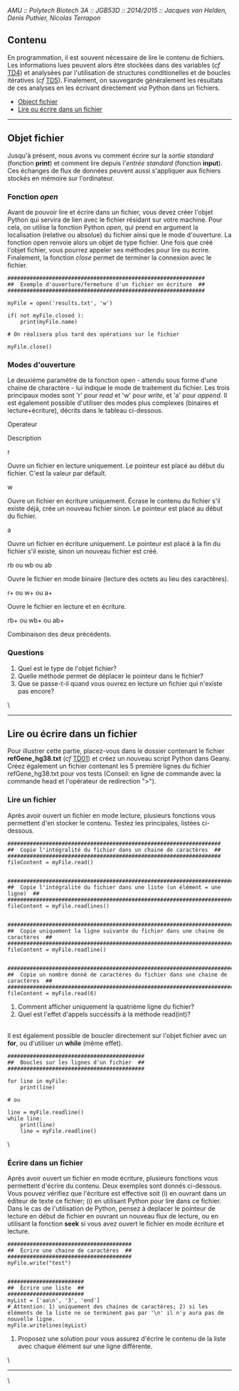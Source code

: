 *AMU :: Polytech Biotech 3A :: JGB53D :: 2014/2015 :: Jacques van
Helden, Denis Puthier, Nicolas Terrapon*

Contenu
-------

En programmation, il est souvent nécessaire de lire le contenu de
fichiers. Les informations lues peuvent alors être stockées dans des
variables (*cf* [TD4](../04_python/index.html)) et analysées par
l'utilisation de structures conditionelles et de boucles itératives
(*cf* [TD5](../05_python/index.html)). Finalement, on sauvegarde
généralement les résultats de ces analyses en les écrivant directement
*via* Python dans un fichiers.

-   [Object fichier](#objet)
-   [Lire ou écrire dans un fichier](#lire)

------------------------------------------------------------------------

Objet fichier
-------------

Jusqu'à présent, nous avons vu comment écrire sur la *sortie standard*
(fonction **print**) et comment lire depuis l'*entrée standard*
(fonction **input**). Ces échanges de flux de données peuvent aussi
s'appliquer aux fichiers stockés en mémoire sur l'ordinateur.

### Fonction *open*

Avant de pouvoir lire et écrire dans un fichier, vous devez créer
l'objet Python qui servira de lien avec le fichier résidant sur votre
machine. Pour cela, on utilise la fonction Python *open*, qui prend en
argument la localisation (relative ou absolue) du fichier ainsi que le
mode d'ouverture. La fonction open renvoie alors un objet de type
fichier. Une fois que créé l'objet fichier, vous pourrez appeler ses
méthodes pour lire ou écrire. Finalement, la fonction *close* permet de
terminer la connexion avec le fichier.

``` {.brush:python;}
##############################################################
##  Exemple d'ouverture/fermeture d'un fichier en écriture  ##
##############################################################

myFile = open('results.txt', 'w')

if( not myFile.closed ):
    print(myFile.name)

# On réalisera plus tard des opérations sur le fichier

myFile.close()
```

### Modes d'ouverture

Le deuxième paramètre de la fonction open - attendu sous forme d'une
chaine de charactère - lui indique le mode de traitement du fichier. Les
trois principaux modes sont 'r' pour *read* et 'w' pour *write*, et 'a'
pour *append*. Il est également possible d'utiliser des modes plus
complexes (binaires et lecture+écriture), décrits dans le tableau
ci-dessous.

Operateur

Description

r

Ouvre un fichier en lecture uniquement. Le pointeur est placé au début
du fichier. C'est la valeur par défault.

w

Ouvre un fichier en écriture uniquement. Écrase le contenu du fichier
s'il existe déjà, crée un nouveau fichier sinon. Le pointeur est placé
au début du fichier.

a

Ouvre un fichier en écriture uniquement. Le pointeur est placé à la fin
du fichier s'il existe, sinon un nouveau fichier est créé.

rb ou wb ou ab

Ouvre le fichier en mode binaire (lecture des octets au lieu des
caractères).

r+ ou w+ ou a+

Ouvre le fichier en lecture et en écriture.

rb+ ou wb+ ou ab+

Combinaison des deux précédents.

### Questions

<div class="exo">

1.  Quel est le type de l'objet fichier?
2.  Quelle méthode permet de déplacer le pointeur dans le fichier?
3.  Que se passe-t-il quand vous ouvrez en lecture un fichier qui
    n'existe pas encore?

</div>

\

------------------------------------------------------------------------

Lire ou écrire dans un fichier
------------------------------

Pour illustrer cette partie, placez-vous dans le dossier contenant le
fichier **refGene\_hg38.txt** (*cf*
[TD01](../01-02_human_genome/human_genome.html)) et créez un nouveau
script Python dans Geany. Créez également un fichier contenant les 5
première lignes du fichier refGene\_hg38.txt pour vos tests (Conseil: en
ligne de commande avec la commande head et l'opérateur de redirection
"&gt;").

### Lire un fichier

Après avoir ouvert un fichier en mode lecture, plusieurs fonctions vous
permettent d'en stocker le contenu. Testez les principales, listées
ci-dessous.

``` {.brush:python;}
###################################################################
##  Copie l'intégralité du fichier dans un chaine de caractères  ##
###################################################################
fileContent = myFile.read()


##############################################################################
##  Copie l'intégralité du fichier dans une liste (un élément = une ligne)  ##
##############################################################################
fileContent = myFile.readlines()


###################################################################################
##  Copie uniquement la ligne suivante du fichier dans une chaine de caractères  ##
###################################################################################
fileContent = myFile.readline()


####################################################################################
##  Copie un nombre donné de caractères du fichier dans une chaine de caractères  ##
####################################################################################
fileContent = myFile.read(6)
```

<div class="exo">

1.  Comment afficher uniquement la quatrième ligne du fichier?
2.  Quel est l'effet d'appels succéssifs à la méthode read(int)?

</div>

\
 Il est également possible de boucler directement sur l'objet fichier
avec un **for**, ou d'utiliser un **while** (même effet).

``` {.brush:python;}
###########################################
##  Boucles sur les lignes d'un fichier  ##
###########################################

for line in myFile:
    print(line)

# ou 

line = myFile.readline()
while line:
    print(line)
    line = myFile.readline()
```

\

### Écrire dans un fichier

Après avoir ouvert un fichier en mode écriture, plusieurs fonctions vous
permettent d'écrire du contenu. Deux exemples sont donnés ci-dessous.
Vous pouvez vérifiez que l'écriture est effective soit (i) en ouvrant
dans un éditeur de texte ce fichier; (i) en utilisant Python pour lire
dans ce fichier. Dans le cas de l'utilisation de Python, pensez à
deplacer le pointeur de lecture en début de fichier en ouvrant un
nouveau flux de lecture, ou en utilisant la fonction **seek** si vous
avez ouvert le fichier en mode écriture et lecture.

``` {.brush:python;}
#######################################
##  Écrire une chaine de caractères  ##
#######################################
myFile.write("test")


########################
##  Écrire une liste  ##
########################
myList = ['aa\n', '3', 'end']
# Attention: 1) uniquement des chaines de caractères; 2) si les éléments de la liste ne se terminent pas par '\n' il n'y aura pas de nouvelle ligne.
myFile.writelines(myList)
```

<div class="exo">

1.  Proposez une solution pour vous assurez d'écrire le contenu de la
    liste avec chaque élément sur une ligne différente.

</div>

\

------------------------------------------------------------------------

\

